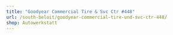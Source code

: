 ```yaml
---
title: "Goodyear Commercial Tire & Svc Ctr #448"
url: /south-beloit/goodyear-commercial-tire-und-svc-ctr-448/
shop: Autowerkstatt
---
```

